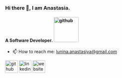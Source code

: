 ### Hi there 👋, I am Anastasia.
#### A Software Developer. <img src='https://user-images.githubusercontent.com/94207798/165857430-8c374d84-e56a-4a89-9966-edb03cb62c6a.png' alt='github' height='80'>
- 📫 How to reach me: lunina.anastasiya@gmail.com 


[<img src='https://cdn.jsdelivr.net/npm/simple-icons@3.0.1/icons/github.svg' alt='github' height='40' target="_blank">](https://github.com/AnastasiaLunina) [<img src='https://cdn.jsdelivr.net/npm/simple-icons@3.0.1/icons/linkedin.svg' alt='linkedin' height='40' target="_blank">](https://www.linkedin.com/in/anastasia-lunina/) [<img src='https://cdn.jsdelivr.net/npm/simple-icons@3.0.1/icons/icloud.svg' alt='website' height='40' target="_blank">](https://github.com/AnastasiaLunina)  


